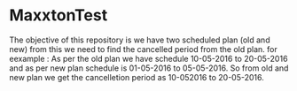 # MaxxtonTest
The objective of this repository is we have two scheduled plan (old and new) from this we need to find the cancelled period from the old plan.
for eexample :
As per the old plan we have schedule 10-05-2016 to 20-05-2016 and as per new plan schedule is 01-05-2016 to 05-05-2016. So from old and new plan we get the cancelletion period as 10-052016 to 20-05-2016.
